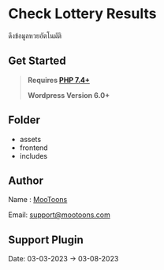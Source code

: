 <!--
 * @Author: MooToons <support@mootoons.com>
 * @Date: 2023-03-03 07:54:45
 * @LastEditTime: 2023-03-03 07:56:58
 * @LastEditors: MooToons
 * @Link: https://mootoons.com/
 * @FilePath: \check-lottery-results\README.md
-->

# Check Lottery Results

ดึงข้อมูลหวยอัตโนมัติ

## Get Started

> **Requires [PHP 7.4+](https://php.net/releases/)**
>
> **Wordpress Version 6.0+**

## Folder

- assets
- frontend
- includes

## Author

Name : [MooToons](https://mootoons.com/)

Email: support@mootoons.com

## Support Plugin

Date: 03-03-2023 -> 03-08-2023
